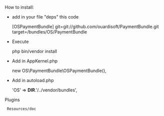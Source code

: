 How to install: 

* add in your file "deps" this code

     [OSPaymentBundle]
          git=git://github.com/ouardisoft/PaymentBundle.git
          target=/bundles/OS/PaymentBundle

* Execute

     php bin/vendor install

* Add in AppKernel.php

     new OS\PaymentBundle\OSPaymentBundle(),

* Add in autoload.php

     'OS' => __DIR__.'/../vendor/bundles',

Plugins

     Resources/doc